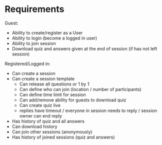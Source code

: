 # Requirements

Guest:

- Ability to create/register as a User
- Ability to login (become a logged in user)
- Ability to join session
- Download quiz and answers given at the end of session (if has not left session)

Registered/Logged in:

- Can create a session
- Can create a session template
  - Can release all questions or 1 by 1
  - Can define who can join (location / number of participants)
  - Can define time limit for session
  - Can add/remove ability for guests to download quiz
  - Can create quiz live
  - replies have timeout / everyone in session needs to reply / session owner can end reply
- Has history of quiz and all answers
- Can download history
- Can join other sessions (anonymously)
- Has history of joined sessions (quiz and answers)
